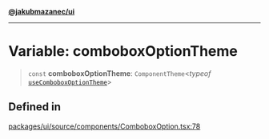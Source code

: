 [**@jakubmazanec/ui**](../README.md)

---

# Variable: comboboxOptionTheme

> `const` **comboboxOptionTheme**: `ComponentTheme`\<_typeof_
> [`useComboboxOptionTheme`](../functions/useComboboxOptionTheme.md)\>

## Defined in

[packages/ui/source/components/ComboboxOption.tsx:78](https://github.com/jakubmazanec/tools/blob/a9765e3de8390a6e57bec51efaeb411fbd7881ab/packages/ui/source/components/ComboboxOption.tsx#L78)
